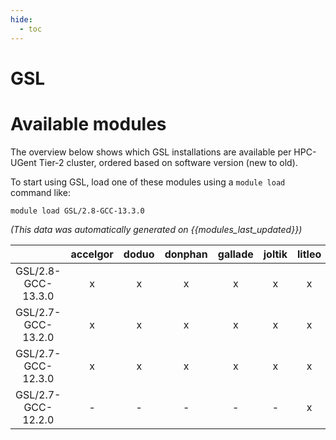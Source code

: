 ```yaml
---
hide:
  - toc
---
```


GSL
===

# Available modules


The overview below shows which GSL installations are available per HPC-UGent Tier-2 cluster, ordered based on software version (new to old).

To start using GSL, load one of these modules using a `module load` command like:

```shell
module load GSL/2.8-GCC-13.3.0
```

*(This data was automatically generated on {{modules_last_updated}})*  

| |accelgor|doduo|donphan|gallade|joltik|litleo|shinx|
| :---: | :---: | :---: | :---: | :---: | :---: | :---: | :---: |
|GSL/2.8-GCC-13.3.0|x|x|x|x|x|x|x|
|GSL/2.7-GCC-13.2.0|x|x|x|x|x|x|x|
|GSL/2.7-GCC-12.3.0|x|x|x|x|x|x|x|
|GSL/2.7-GCC-12.2.0|-|-|-|-|-|x|x|
